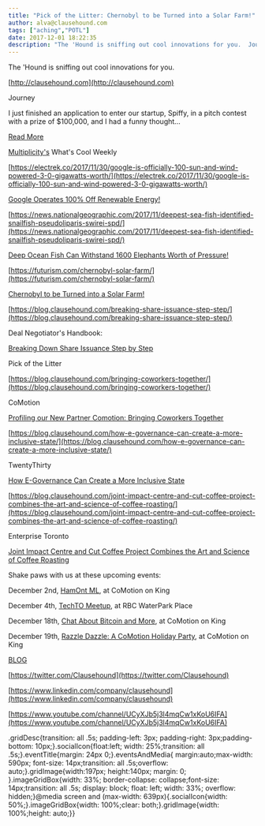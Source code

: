 ```yaml
---
title: "Pick of the Litter: Chernobyl to be Turned into a Solar Farm!"
author: alva@clausehound.com
tags: ["aching","POTL"]
date: 2017-12-01 18:22:35
description: "The 'Hound is sniffing out cool innovations for you.  Journey I just finished an application to enter our startup, Spiffy, in a pitch contest with a prize of $100,000, and I had a funny thought…   Rea..."
---
```


The 'Hound is sniffing out cool innovations for you.

[http://clausehound.com](http://clausehound.com)

Journey

 I just finished an application to enter our startup, Spiffy, in a pitch contest with a prize of $100,000, and I had a funny thought… 

[Read More](https://blog.clausehound.com/are-startups-the-anti-drake-why-i-chose-to-go-from-100k-to-0-real-quick/)

[Multiplicity's](http://multiplicity.media) What's Cool Weekly

[https://electrek.co/2017/11/30/google-is-officially-100-sun-and-wind-powered-3-0-gigawatts-worth/](https://electrek.co/2017/11/30/google-is-officially-100-sun-and-wind-powered-3-0-gigawatts-worth/)

[Google Operates 100% Off Renewable Energy!](https://electrek.co/2017/11/30/google-is-officially-100-sun-and-wind-powered-3-0-gigawatts-worth/)

[https://news.nationalgeographic.com/2017/11/deepest-sea-fish-identified-snailfish-pseudoliparis-swirei-spd/](https://news.nationalgeographic.com/2017/11/deepest-sea-fish-identified-snailfish-pseudoliparis-swirei-spd/)

[Deep Ocean Fish Can Withstand 1600 Elephants Worth of Pressure!](https://news.nationalgeographic.com/2017/11/deepest-sea-fish-identified-snailfish-pseudoliparis-swirei-spd/)

[https://futurism.com/chernobyl-solar-farm/](https://futurism.com/chernobyl-solar-farm/)

[Chernobyl to be Turned into a Solar Farm! ](https://futurism.com/chernobyl-solar-farm/)

[https://blog.clausehound.com/breaking-share-issuance-step-step/](https://blog.clausehound.com/breaking-share-issuance-step-step/)

Deal Negotiator's Handbook: 

[ Breaking Down Share Issuance Step by Step ](https://blog.clausehound.com/breaking-share-issuance-step-step/)

Pick of the Litter

[https://blog.clausehound.com/bringing-coworkers-together/](https://blog.clausehound.com/bringing-coworkers-together/)

 CoMotion 

[ Profiling our New Partner Comotion: Bringing Coworkers Together](https://blog.clausehound.com/bringing-coworkers-together/)

[https://blog.clausehound.com/how-e-governance-can-create-a-more-inclusive-state/](https://blog.clausehound.com/how-e-governance-can-create-a-more-inclusive-state/)

 TwentyThirty 

[ How E-Governance Can Create a More Inclusive State](https://blog.clausehound.com/how-e-governance-can-create-a-more-inclusive-state/)

[https://blog.clausehound.com/joint-impact-centre-and-cut-coffee-project-combines-the-art-and-science-of-coffee-roasting/](https://blog.clausehound.com/joint-impact-centre-and-cut-coffee-project-combines-the-art-and-science-of-coffee-roasting/)

 Enterprise Toronto 

[Joint Impact Centre and Cut Coffee Project Combines the Art and Science of Coffee Roasting](https://blog.clausehound.com/joint-impact-centre-and-cut-coffee-project-combines-the-art-and-science-of-coffee-roasting/)

Shake paws with us at these upcoming events: 

December 2nd, [HamOnt ML](https://blog.clausehound.com/hamont-ml/), at CoMotion on King

December 4th, [TechTO Meetup](https://blog.clausehound.com/techto-meetup-2/), at RBC WaterPark Place

December 18th, [Chat About Bitcoin and More](https://blog.clausehound.com/chat-about-bitcoin-and-more/), at CoMotion on King

December 19th, [Razzle Dazzle: A CoMotion Holiday Party](https://blog.clausehound.com/razzle-dazzle-a-comotion-holiday-party/), at CoMotion on King

[BLOG](http://blog.clausehound.com)

[https://twitter.com/Clausehound](https://twitter.com/Clausehound)

[https://www.linkedin.com/company/clausehound](https://www.linkedin.com/company/clausehound)

[https://www.youtube.com/channel/UCyXJb5j3l4mqCw1xKoU6IFA](https://www.youtube.com/channel/UCyXJb5j3l4mqCw1xKoU6IFA)

.gridDesc{transition: all .5s; padding-left: 3px; padding-right: 3px;padding-bottom: 10px;}.socialIcon{float:left; width: 25%;transition: all .5s;}.eventTitle{margin: 24px 0;}.eventsAndMedia{ margin:auto;max-width: 590px; font-size: 14px;transition: all .5s;overflow: auto;}.gridImage{width:197px; height:140px; margin: 0; }.imageGridBox{width: 33%; border-collapse: collapse;font-size: 14px;transition: all .5s; display: block; float: left; width: 33%; overflow: hidden;}@media screen and (max-width: 639px){.socialIcon{width: 50%;}.imageGridBox{width: 100%;clear: both;}.gridImage{width: 100%;height: auto;}}